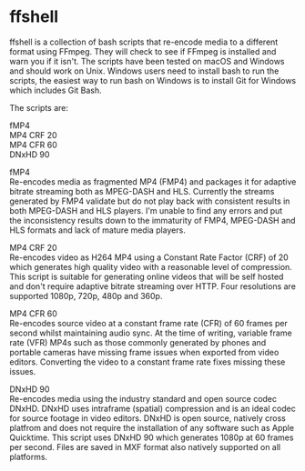 # ffshell
ffshell is a collection of bash scripts that re-encode media to a different format using FFmpeg. They will check to see if FFmpeg is installed and warn you if it isn't. The scripts have been tested on macOS and Windows and should work on Unix. Windows users need to install bash to run the scripts, the easiest way to run bash on Windows is to install Git for Windows which includes Git Bash.

The scripts are:

fMP4\
MP4 CRF 20\
MP4 CFR 60\
DNxHD 90

fMP4\
Re-encodes media as fragmented MP4 (FMP4) and packages it for adaptive bitrate streaming both as MPEG-DASH and HLS. Currently the streams generated by FMP4 validate but do not play back with consistent results in both MPEG-DASH and HLS players. I'm unable to find any errors and put the inconsistency results down to the immaturity of FMP4, MPEG-DASH and HLS formats and lack of mature media players.

MP4 CRF 20\
Re-encodes video as H264 MP4 using a Constant Rate Factor (CRF) of 20 which generates high quality video with a reasonable level of compression. This script is suitable for generating online videos that will be self hosted and don't require adaptive bitrate streaming over HTTP. Four resolutions are supported 1080p, 720p, 480p and 360p.

MP4 CFR 60\
Re-encodes source video at a constant frame rate (CFR) of 60 frames per second whilst maintaining audio sync. At the time of writing, variable frame rate (VFR) MP4s such as those commonly generated by phones and portable cameras have missing frame issues when exported from video editors. Converting the video to a constant frame rate fixes missing these issues.

DNxHD 90\
Re-encodes media using the industry standard and open source codec DNxHD. DNxHD uses intraframe (spatial) compression and is an ideal codec for source footage in video editors. DNxHD is open source, natively cross platfrom and does not require the installation of any software such as Apple Quicktime. This script uses DNxHD 90 which generates 1080p at 60 frames per second. Files are saved in MXF format also natively supported on all platforms.
